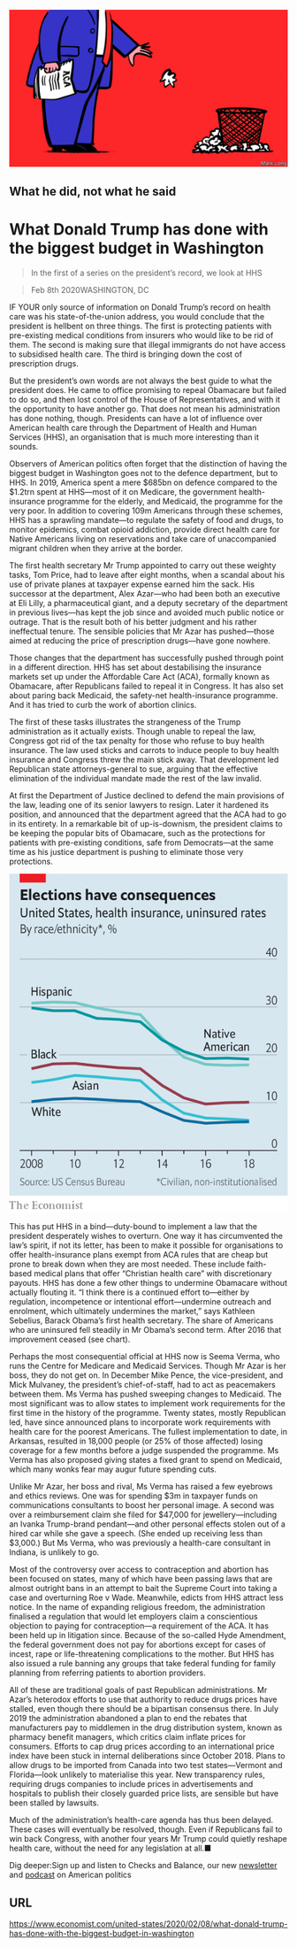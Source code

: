 ![](./images/20200208_USD001_0.jpg)

## What he did, not what he said

# What Donald Trump has done with the biggest budget in Washington

> In the first of a series on the president’s record, we look at HHS

> Feb 8th 2020WASHINGTON, DC

IF YOUR only source of information on Donald Trump’s record on health care was his state-of-the-union address, you would conclude that the president is hellbent on three things. The first is protecting patients with pre-existing medical conditions from insurers who would like to be rid of them. The second is making sure that illegal immigrants do not have access to subsidised health care. The third is bringing down the cost of prescription drugs.

But the president’s own words are not always the best guide to what the president does. He came to office promising to repeal Obamacare but failed to do so, and then lost control of the House of Representatives, and with it the opportunity to have another go. That does not mean his administration has done nothing, though. Presidents can have a lot of influence over American health care through the Department of Health and Human Services (HHS), an organisation that is much more interesting than it sounds.

Observers of American politics often forget that the distinction of having the biggest budget in Washington goes not to the defence department, but to HHS. In 2019, America spent a mere $685bn on defence compared to the $1.2trn spent at HHS—most of it on Medicare, the government health-insurance programme for the elderly, and Medicaid, the programme for the very poor. In addition to covering 109m Americans through these schemes, HHS has a sprawling mandate—to regulate the safety of food and drugs, to monitor epidemics, combat opioid addiction, provide direct health care for Native Americans living on reservations and take care of unaccompanied migrant children when they arrive at the border.

The first health secretary Mr Trump appointed to carry out these weighty tasks, Tom Price, had to leave after eight months, when a scandal about his use of private planes at taxpayer expense earned him the sack. His successor at the department, Alex Azar—who had been both an executive at Eli Lilly, a pharmaceutical giant, and a deputy secretary of the department in previous lives—has kept the job since and avoided much public notice or outrage. That is the result both of his better judgment and his rather ineffectual tenure. The sensible policies that Mr Azar has pushed—those aimed at reducing the price of prescription drugs—have gone nowhere.

Those changes that the department has successfully pushed through point in a different direction. HHS has set about destabilising the insurance markets set up under the Affordable Care Act (ACA), formally known as Obamacare, after Republicans failed to repeal it in Congress. It has also set about paring back Medicaid, the safety-net health-insurance programme. And it has tried to curb the work of abortion clinics.

The first of these tasks illustrates the strangeness of the Trump administration as it actually exists. Though unable to repeal the law, Congress got rid of the tax penalty for those who refuse to buy health insurance. The law used sticks and carrots to induce people to buy health insurance and Congress threw the main stick away. That development led Republican state attorneys-general to sue, arguing that the effective elimination of the individual mandate made the rest of the law invalid.

At first the Department of Justice declined to defend the main provisions of the law, leading one of its senior lawyers to resign. Later it hardened its position, and announced that the department agreed that the ACA had to go in its entirety. In a remarkable bit of up-is-downism, the president claims to be keeping the popular bits of Obamacare, such as the protections for patients with pre-existing conditions, safe from Democrats—at the same time as his justice department is pushing to eliminate those very protections.



![](./images/20200208_USC119.png)

This has put HHS in a bind—duty-bound to implement a law that the president desperately wishes to overturn. One way it has circumvented the law’s spirit, if not its letter, has been to make it possible for organisations to offer health-insurance plans exempt from ACA rules that are cheap but prone to break down when they are most needed. These include faith-based medical plans that offer “Christian health care” with discretionary payouts. HHS has done a few other things to undermine Obamacare without actually flouting it. “I think there is a continued effort to—either by regulation, incompetence or intentional effort—undermine outreach and enrolment, which ultimately undermines the market,” says Kathleen Sebelius, Barack Obama’s first health secretary. The share of Americans who are uninsured fell steadily in Mr Obama’s second term. After 2016 that improvement ceased (see chart).

Perhaps the most consequential official at HHS now is Seema Verma, who runs the Centre for Medicare and Medicaid Services. Though Mr Azar is her boss, they do not get on. In December Mike Pence, the vice-president, and Mick Mulvaney, the president’s chief-of-staff, had to act as peacemakers between them. Ms Verma has pushed sweeping changes to Medicaid. The most significant was to allow states to implement work requirements for the first time in the history of the programme. Twenty states, mostly Republican led, have since announced plans to incorporate work requirements with health care for the poorest Americans. The fullest implementation to date, in Arkansas, resulted in 18,000 people (or 25% of those affected) losing coverage for a few months before a judge suspended the programme. Ms Verma has also proposed giving states a fixed grant to spend on Medicaid, which many wonks fear may augur future spending cuts.

Unlike Mr Azar, her boss and rival, Ms Verma has raised a few eyebrows and ethics reviews. One was for spending $3m in taxpayer funds on communications consultants to boost her personal image. A second was over a reimbursement claim she filed for $47,000 for jewellery—including an Ivanka Trump-brand pendant—and other personal effects stolen out of a hired car while she gave a speech. (She ended up receiving less than $3,000.) But Ms Verma, who was previously a health-care consultant in Indiana, is unlikely to go.

Most of the controversy over access to contraception and abortion has been focused on states, many of which have been passing laws that are almost outright bans in an attempt to bait the Supreme Court into taking a case and overturning Roe v Wade. Meanwhile, edicts from HHS attract less notice. In the name of expanding religious freedom, the administration finalised a regulation that would let employers claim a conscientious objection to paying for contraception—a requirement of the ACA. It has been held up in litigation since. Because of the so-called Hyde Amendment, the federal government does not pay for abortions except for cases of incest, rape or life-threatening complications to the mother. But HHS has also issued a rule banning any groups that take federal funding for family planning from referring patients to abortion providers.

All of these are traditional goals of past Republican administrations. Mr Azar’s heterodox efforts to use that authority to reduce drugs prices have stalled, even though there should be a bipartisan consensus there. In July 2019 the administration abandoned a plan to end the rebates that manufacturers pay to middlemen in the drug distribution system, known as pharmacy benefit managers, which critics claim inflate prices for consumers. Efforts to cap drug prices according to an international price index have been stuck in internal deliberations since October 2018. Plans to allow drugs to be imported from Canada into two test states—Vermont and Florida—look unlikely to materialise this year. New transparency rules, requiring drugs companies to include prices in advertisements and hospitals to publish their closely guarded price lists, are sensible but have been stalled by lawsuits.

Much of the administration’s health-care agenda has thus been delayed. These cases will eventually be resolved, though. Even if Republicans fail to win back Congress, with another four years Mr Trump could quietly reshape health care, without the need for any legislation at all.■

Dig deeper:Sign up and listen to Checks and Balance, our new [newsletter](https://www.economist.com//checksandbalance/) and [podcast](https://www.economist.com//podcasts/2020/04/24/checks-and-balance-our-weekly-podcast-on-american-politics) on American politics

## URL

https://www.economist.com/united-states/2020/02/08/what-donald-trump-has-done-with-the-biggest-budget-in-washington
